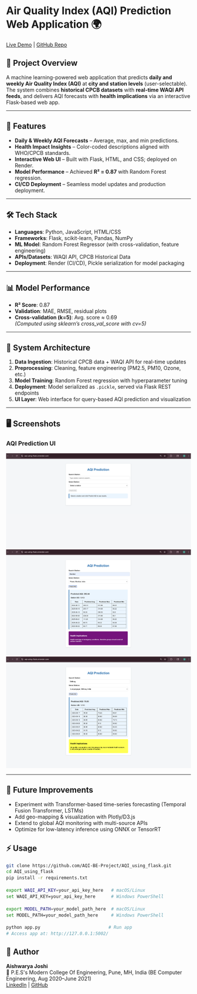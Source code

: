# Air Quality Index (AQI) Prediction Web Application 🌍

[Live Demo](https://aqi-using-flask.onrender.com/) | [GitHub Repo](https://github.com/AQI-BE-Project/AQI_using_flask)

## 📌 Project Overview
A machine learning-powered web application that predicts **daily and weekly Air Quality Index (AQI)** at **city and station levels** (user-selectable).  
The system combines **historical CPCB datasets** with **real-time WAQI API feeds**, and delivers AQI forecasts with **health implications** via an interactive Flask-based web app.

---

## 🚀 Features
- **Daily & Weekly AQI Forecasts** – Average, max, and min predictions.  
- **Health Impact Insights** – Color-coded descriptions aligned with WHO/CPCB standards.  
- **Interactive Web UI** – Built with Flask, HTML, and CSS; deployed on Render.  
- **Model Performance** – Achieved **R² = 0.87** with Random Forest regression.  
- **CI/CD Deployment** – Seamless model updates and production deployment.  

---

## 🛠️ Tech Stack
- **Languages**: Python, JavaScript, HTML/CSS  
- **Frameworks**: Flask, scikit-learn, Pandas, NumPy  
- **ML Model**: Random Forest Regressor (with cross-validation, feature engineering)  
- **APIs/Datasets**: WAQI API, CPCB Historical Data  
- **Deployment**: Render (CI/CD), Pickle serialization for model packaging  

---

## 📊 Model Performance
- **R² Score**: 0.87  
- **Validation**: MAE, RMSE, residual plots  
- **Cross-validation (k=5)**: Avg. score ≈ 0.69  
  *(Computed using sklearn’s cross_val_score with cv=5)*  

---

## 📂 System Architecture
1. **Data Ingestion**: Historical CPCB data + WAQI API for real-time updates  
2. **Preprocessing**: Cleaning, feature engineering (PM2.5, PM10, Ozone, etc.)  
3. **Model Training**: Random Forest regression with hyperparameter tuning  
4. **Deployment**: Model serialized as `.pickle`, served via Flask REST endpoints  
5. **UI Layer**: Web interface for query-based AQI prediction and visualization  

---

## 🖥️ Screenshots
### AQI Prediction UI
![AQI Prediction Dashboard](./images/aqi_ui_dashboard.png)
![AQI Prediction UI - Mumbai](./images/aqi_ui_prediction1.png)
![AQI Prediction UI - Shillong](./images/aqi_ui_prediction2.png)


---

## 🔮 Future Improvements
- Experiment with Transformer-based time-series forecasting (Temporal Fusion Transformer, LSTMs)  
- Add geo-mapping & visualization with Plotly/D3.js  
- Extend to global AQI monitoring with multi-source APIs  
- Optimize for low-latency inference using ONNX or TensorRT 

## ⚡ Usage

```bash
git clone https://github.com/AQI-BE-Project/AQI_using_flask.git
cd AQI_using_flask
pip install -r requirements.txt

export WAQI_API_KEY=your_api_key_here   # macOS/Linux
set WAQI_API_KEY=your_api_key_here      # Windows PowerShell

export MODEL_PATH=your_model_path_here  # macOS/Linux
set MODEL_PATH=your_model_path_here     # Windows PowerShell

python app.py                          # Run app
# Access app at: http://127.0.0.1:5002/
```

## 👤 Author
**Aishwarya Joshi**  
📍 P.E.S's Modern College Of Engineering, Pune, MH, India (BE Computer Engineering, Aug 2020–June 2021)   
[LinkedIn](https://www.linkedin.com/in/aishwarya-j-822999188) | [GitHub](https://github.com/Aishwarya-Joshi11)
